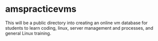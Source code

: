# amspracticevms
This will be a public directory into creating an online vm database for students to learn coding, linux, server management and processes, and general Linux training.
